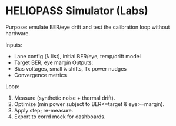 # HELIOPASS Simulator (Labs)
Purpose: emulate BER/eye drift and test the calibration loop without hardware.

Inputs:
- Lane config (λ list), initial BER/eye, temp/drift model
- Target BER, eye margin
Outputs:
- Bias voltages, small λ shifts, Tx power nudges
- Convergence metrics

Loop:
1) Measure (synthetic noise + thermal drift).
2) Optimize (min power subject to BER<=target & eye>=margin).
3) Apply step; re-measure.
4) Export to corrd mock for dashboards.
